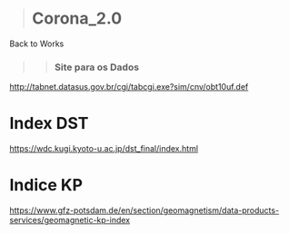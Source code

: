 ># Corona_2.0
Back to Works
>>### Site para os Dados
http://tabnet.datasus.gov.br/cgi/tabcgi.exe?sim/cnv/obt10uf.def

# Index DST
https://wdc.kugi.kyoto-u.ac.jp/dst_final/index.html
# Indice KP
https://www.gfz-potsdam.de/en/section/geomagnetism/data-products-services/geomagnetic-kp-index
